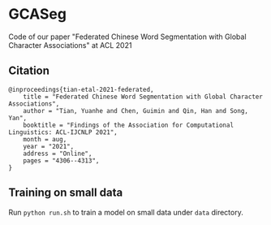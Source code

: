 # GCASeg

Code of our paper "Federated Chinese Word Segmentation with Global Character Associations" at ACL 2021

## Citation

```
@inproceedings{tian-etal-2021-federated,
    title = "Federated Chinese Word Segmentation with Global Character Associations",
    author = "Tian, Yuanhe and Chen, Guimin and Qin, Han and Song, Yan",
    booktitle = "Findings of the Association for Computational Linguistics: ACL-IJCNLP 2021",
    month = aug,
    year = "2021",
    address = "Online",
    pages = "4306--4313",
}
```

## Training on small data

Run `python run.sh` to train a model on small data under `data` directory.
